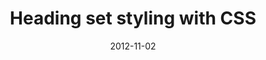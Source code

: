 ---
date: 2012-11-02
external: 
  host: Codrops
  url: http://tympanus.net/codrops/2012/11/02/heading-set-styling-with-css/
layout: none
preview: false
published: true
sassmeister: false
summary: false
title: "Heading set styling with CSS"
---